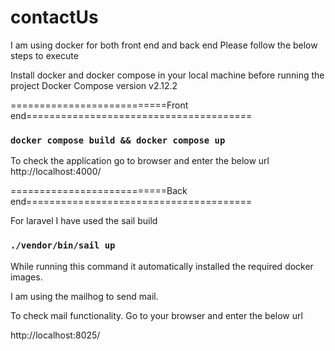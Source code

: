 # contactUs

I am using docker for both front end and back end
Please follow the below steps to execute

Install docker and docker compose in your local machine before running the project
Docker Compose version v2.12.2

===========================Front end=======================================

### `docker compose build && docker compose up`

To check the application go to browser and enter the below url<br>
http://localhost:4000/


===========================Back end=======================================

For laravel I have used the sail build

### `./vendor/bin/sail up`

While running this command it automatically installed the required docker images.<br>

I am using the mailhog to send mail.<br>

To check mail functionality. Go to your browser and enter the below url<br>

http://localhost:8025/

